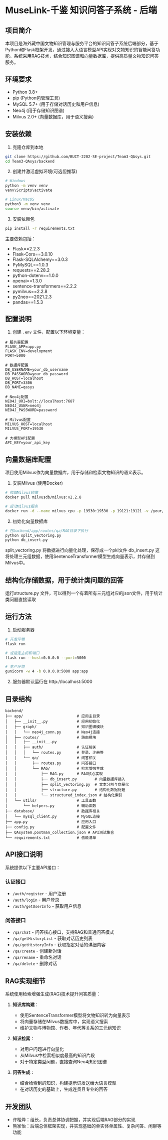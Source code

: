 # MuseLink-千鉴 知识问答子系统 - 后端

## 项目简介

本项目是海外藏中国文物知识管理与服务平台的知识问答子系统后端部分，基于Python和Flask框架开发，通过接入大语言模型API实现对文物知识的智能问答功能。系统采用RAG技术，结合知识图谱和向量数据库，提供高质量文物知识问答服务。

## 环境要求

- Python 3.8+
- pip (Python包管理工具)
- MySQL 5.7+ (用于存储对话历史和用户信息)
- Neo4j (用于存储知识图谱)
- Milvus 2.0+ (向量数据库，用于语义搜索)

## 安装依赖

1. 克隆仓库到本地

```bash
git clone https://github.com/BUCT-2202-SE-project/Team3-QAsys.git
cd Team3-QAsys/backend
```

2. 创建并激活虚拟环境(可选但推荐)

```bash
# Windows
python -m venv venv
venv\Scripts\activate

# Linux/MacOS
python3 -m venv venv
source venv/bin/activate
```

3. 安装依赖包

```bash
pip install -r requirements.txt
```

主要依赖包括：
- Flask==2.2.3
- Flask-Cors==3.0.10
- Flask-SQLAlchemy==3.0.3
- PyMySQL==1.0.3
- requests==2.28.2
- python-dotenv==1.0.0
- openai==1.3.0
- sentence-transformers==2.2.2
- pymilvus==2.2.8
- py2neo==2021.2.3
- pandas==1.5.3

## 配置说明

1. 创建 `.env` 文件，配置以下环境变量：

```
# 服务器配置
FLASK_APP=app.py
FLASK_ENV=development
PORT=5000

# 数据库配置
DB_USERNAME=your_db_username
DB_PASSWORD=your_db_password
DB_HOST=localhost
DB_PORT=3306
DB_NAME=qasys

# Neo4j配置
NEO4J_URI=bolt://localhost:7687
NEO4J_USER=neo4j
NEO4J_PASSWORD=password

# Milvus配置
MILVUS_HOST=localhost
MILVUS_PORT=19530

# 大模型API配置
API_KEY=your_api_key
```

## 向量数据库配置

项目使用Milvus作为向量数据库，用于存储和检索文物知识的语义表示。

1. 安装Milvus (使用Docker)

```bash
# 拉取Milvus镜像
docker pull milvusdb/milvus:v2.2.8

# 启动Milvus服务
docker run -d --name milvus_cpu -p 19530:19530 -p 19121:19121 -v /your/data/path:/var/lib/milvus milvusdb/milvus:v2.2.8
```

2. 初始化向量数据库

```bash
# 在backend/app/routes/qa/RAG目录下执行
python split_vectoring.py
python db_insert.py
```
split_vectoring.py 将数据进行向量化处理，保存成一个pkl文件
db_insert.py 这将处理三元组数据，使用SentenceTransformer模型生成向量表示，并存储到Milvus中。



## 结构化存储数据，用于统计类问题的回答
运行structure.py 文件，可以得到一个有着所有三元组对应的json文件，用于统计类问题直接读取


## 运行方法

1. 启动服务器

```bash
# 开发环境
flask run

# 或指定主机和端口
flask run --host=0.0.0.0 --port=5000

# 生产环境
gunicorn -w 4 -b 0.0.0.0:5000 app:app
```

2. 服务器默认运行在 http://localhost:5000

## 目录结构

```
backend/
├── app/                        # 应用主目录
│   ├── __init__.py             # 应用初始化
│   ├── graph/                  # 知识图谱模块
│   │   └── neo4j_conn.py       # Neo4j连接
│   ├── routes/                 # 路由模块
│   │   ├── __init__.py
│   │   ├── auth/               # 认证相关
│   │   │   └── routes.py       # 登录、注册等
│   │   └── qa/                 # 问答相关
│   │       ├── routes.py       # 问答接口
│   │       └── RAG/            # 检索增强生成
│   │           ├── RAG.py      # RAG核心实现
│   │           ├── db_insert.py        # 向量数据库插入
│   │           ├── split_vectoring.py  # 文本分割与向量化
│   │           ├── structure.py        # 结构化数据处理
│   │           └── structured_index.json # 结构化索引
│   └── utils/                  # 工具函数
│       └── helpers.py          # 辅助函数
├── database/                   # 数据库相关
│   └── mysql_client.py         # MySQL连接
├── app.py                      # 应用入口
├── config.py                   # 配置文件
├── QAsystem.postman_collection.json # API测试集合
└── requirements.txt            # 依赖清单
```

## API接口说明

系统提供以下主要API接口：

### 认证接口
- `/auth/register` - 用户注册
- `/auth/login` - 用户登录
- `/auth/getUserInfo` - 获取用户信息

### 问答接口
- `/qa/chat` - 问答核心接口，支持RAG和普通问答模式
- `/qa/getHistoryList` - 获取对话历史列表
- `/qa/getHistoryInfo` - 获取指定对话的详细内容
- `/qa/create` - 创建新对话
- `/qa/rename` - 重命名对话
- `/qa/delete` - 删除对话

## RAG实现细节

系统使用检索增强生成(RAG)技术提升问答质量：

1. **知识库构建**：
   - 使用SentenceTransformer模型将文物知识转为向量表示
   - 将向量存储在Milvus数据库中，实现语义搜索
   - 维护文物与博物馆、作者、年代等关系的三元组知识

2. **知识检索**：
   - 对用户问题进行向量化
   - 从Milvus中检索相似度最高的知识片段
   - 对于特定类型问题，直接查询Neo4j知识图谱

3. **问答生成**：
   - 结合检索到的知识，构建提示词发送给大语言模型
   - 在对话历史的基础上，生成连贯且专业的回答

## 开发团队

- 许楷烨：组长，负责总体协调把握，并实现后端RAG部分的实现
- 熊家怡：后端总体框架实现，并实现基础的单实体单属性、复杂问答、闲聊等功能
